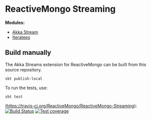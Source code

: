 # ReactiveMongo Streaming

**Modules:**

- [Akka Stream](./akka-stream/README.md)
- [Iteratees](./iteratees/README.md)

## Build manually

The Akka Streams extension for ReactiveMongo can be built from this source repository.

    sbt publish-local

To run the tests, use:

    sbt test

(https://travis-ci.org/ReactiveMongo/ReactiveMongo-Streaming): [![Build Status](https://travis-ci.org/ReactiveMongo/ReactiveMongo-Streaming.svg?branch=master)](https://travis-ci.org/ReactiveMongo/ReactiveMongo-Streaming) 
[![Test coverage](https://img.shields.io/badge/coverage-86%25-green.svg)](https://reactivemongo.github.io/ReactiveMongo-Streaming/coverage/0.12.0/)
